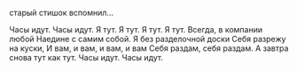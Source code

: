   старый стишок вспомнил...

Часы идут. Часы идут.
Я тут. Я тут. Я тут. Я тут.
Всегда, в компании любой
Наедине с самим собой.
Я без разделочной доски
Себя разрежу на куски,
И вам, и вам, и вам, и вам
Себя раздам, себя раздам.
А завтра снова тут как тут.
Часы идут. Часы идут.      
